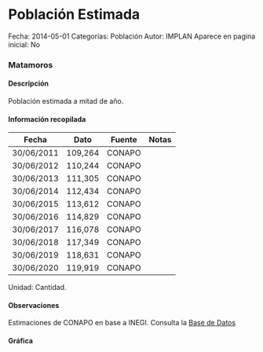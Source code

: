 Población Estimada
=====

Fecha: 2014-05-01
Categorías: Población
Autor: IMPLAN
Aparece en pagina inicial: No

### Matamoros

#### Descripción

Población estimada a mitad de año.

<!-- break -->

#### Información recopilada

<table class="table table-hover table-bordered matriz">
  <thead>
    <tr><th>Fecha</th><th>Dato</th><th>Fuente</th><th>Notas</th></tr>
  </thead>
  <tbody>
    <tr><td class="centrado">30/06/2011</td><td class="derecha">109,264</td><td>CONAPO</td><td></td></tr>
    <tr><td class="centrado">30/06/2012</td><td class="derecha">110,244</td><td>CONAPO</td><td></td></tr>
    <tr><td class="centrado">30/06/2013</td><td class="derecha">111,305</td><td>CONAPO</td><td></td></tr>
    <tr><td class="centrado">30/06/2014</td><td class="derecha">112,434</td><td>CONAPO</td><td></td></tr>
    <tr><td class="centrado">30/06/2015</td><td class="derecha">113,612</td><td>CONAPO</td><td></td></tr>
    <tr><td class="centrado">30/06/2016</td><td class="derecha">114,829</td><td>CONAPO</td><td></td></tr>
    <tr><td class="centrado">30/06/2017</td><td class="derecha">116,078</td><td>CONAPO</td><td></td></tr>
    <tr><td class="centrado">30/06/2018</td><td class="derecha">117,349</td><td>CONAPO</td><td></td></tr>
    <tr><td class="centrado">30/06/2019</td><td class="derecha">118,631</td><td>CONAPO</td><td></td></tr>
    <tr><td class="centrado">30/06/2020</td><td class="derecha">119,919</td><td>CONAPO</td><td></td></tr>
  </tbody>
</table>

Unidad: Cantidad.

#### Observaciones

Estimaciones de CONAPO en base a INEGI. Consulta la [Base de Datos](http://www.conapo.gob.mx/es/CONAPO/Proyecciones_Datos)

#### Gráfica

<div id="Morrissshxwubf" class="grafica"></div>
<script>
new Morris.Line({
element: 'Morrissshxwubf',
data: [{ fecha: '2011-06-30', dato: 109264 },{ fecha: '2012-06-30', dato: 110244 },{ fecha: '2013-06-30', dato: 111305 },{ fecha: '2014-06-30', dato: 112434 },{ fecha: '2015-06-30', dato: 113612 },{ fecha: '2016-06-30', dato: 114829 },{ fecha: '2017-06-30', dato: 116078 },{ fecha: '2018-06-30', dato: 117349 },{ fecha: '2019-06-30', dato: 118631 },{ fecha: '2020-06-30', dato: 119919 }],
xkey: 'fecha',
ykeys: ['dato'],
labels: ['Dato'],
lineColors: ['#FF5B02'],
xLabelFormat: function(d) { return d.getDate()+'/'+(d.getMonth()+1)+'/'+d.getFullYear(); },
dateFormat: function(ts) { var d = new Date(ts); return d.getDate() + '/' + (d.getMonth() + 1) + '/' + d.getFullYear(); }
});
</script>
